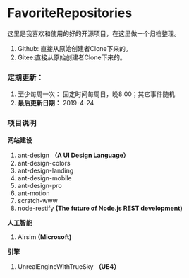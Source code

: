 # FavoriteRepositories
这里是我喜欢和使用的好的开源项目，在这里做一个归档整理。

1. Github: 直接从原始创建者Clone下来的。
2. Gitee:直接从原始创建者Clone下来的。



### 定期更新：

1. 至少每周一次： 固定时间每周日，晚8:00；其它事件随机
2. **最后更新日期：** 2019-4-24

### 项目说明

**网站建设**

1. ant-design **（A UI Design Language）**
2. ant-design-colors
3. ant-design-landing
4. ant-design-mobile
5. ant-design-pro
6. ant-motion
7. scratch-www
8. node-restify **(The future of Node.js REST development)**

**人工智能**

1. Airsim **(Microsoft)**

**引擎**

1. UnrealEngineWithTrueSky **（UE4）**


